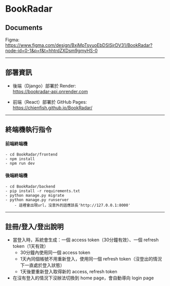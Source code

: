 # BookRadar

## Documents
Figma: https://www.figma.com/design/BxjMpTsyuoEbDSISjrDV31/BookRadar?node-id=0-1&p=f&t=hhtrdZXDsm9gmyHS-0 

---

## 部署資訊
- 後端（Django）部署於 Render:  
  https://bookradar-api.onrender.com

- 前端（React）部署於 GitHub Pages:  
  https://chienfish.github.io/BookRadar/

--- 

## 終端機執行指令

#### 前端終端機
```
- cd BookRadar/frontend
- npm install
- npm run dev
```

#### 後端終端機
```
- cd BookRadar/backend
- pip install -r requirements.txt
- python manage.py migrate
- python manage.py runserver
    - 這裡會出現url，沒意外的話應該長'http://127.0.0.1:8000'
```




---

## 註冊/登入/登出說明
- 當登入時，系統會生成：一個 access token（30分鐘有效）、一個 refresh token（1天有效）
    - 30分鐘內使用同一個 access token
    - 1天內同個帳號不用重新登入，使用同一個 refresh token（沒登出的情況下一直處於登入狀態）
    - 1天後要重新登入取得新的 access, refresh token
- 在沒有登入的情況下沒辦法切換到 home page，會自動導向 login page